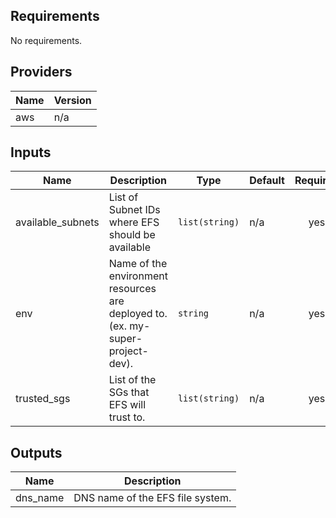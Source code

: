 ## Requirements

No requirements.

## Providers

| Name | Version |
|------|---------|
| aws | n/a |

## Inputs

| Name | Description | Type | Default | Required |
|------|-------------|------|---------|:--------:|
| available\_subnets | List of Subnet IDs where EFS should be available | `list(string)` | n/a | yes |
| env | Name of the environment resources are deployed to. (ex. my-super-project-dev). | `string` | n/a | yes |
| trusted\_sgs | List of the SGs that EFS will trust to. | `list(string)` | n/a | yes |

## Outputs

| Name | Description |
|------|-------------|
| dns\_name | DNS name of the EFS file system. |


